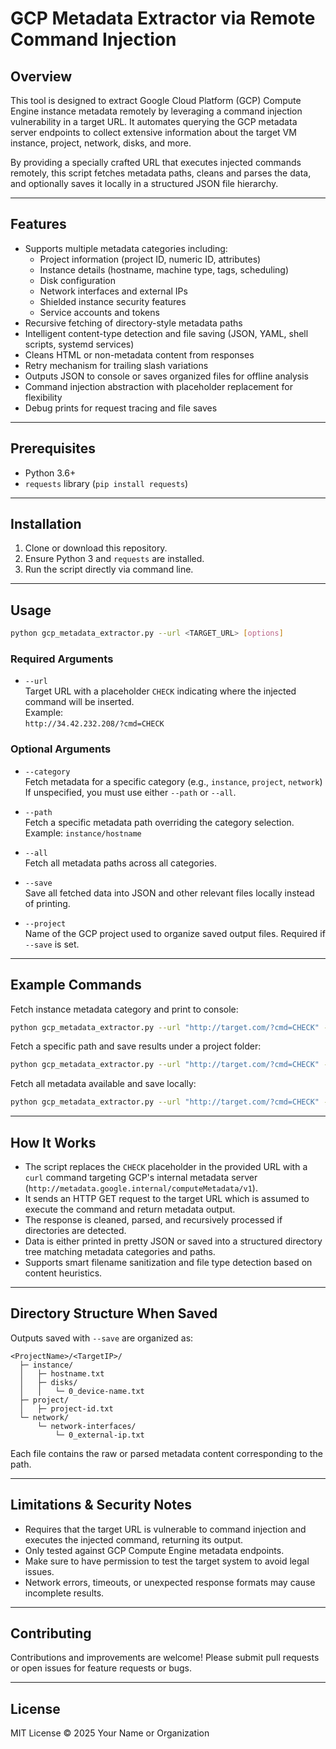 
# GCP Metadata Extractor via Remote Command Injection

## Overview

This tool is designed to extract Google Cloud Platform (GCP) Compute Engine instance metadata remotely by leveraging a command injection vulnerability in a target URL. It automates querying the GCP metadata server endpoints to collect extensive information about the target VM instance, project, network, disks, and more.

By providing a specially crafted URL that executes injected commands remotely, this script fetches metadata paths, cleans and parses the data, and optionally saves it locally in a structured JSON file hierarchy.

---

## Features

- Supports multiple metadata categories including:
  - Project information (project ID, numeric ID, attributes)
  - Instance details (hostname, machine type, tags, scheduling)
  - Disk configuration
  - Network interfaces and external IPs
  - Shielded instance security features
  - Service accounts and tokens
- Recursive fetching of directory-style metadata paths
- Intelligent content-type detection and file saving (JSON, YAML, shell scripts, systemd services)
- Cleans HTML or non-metadata content from responses
- Retry mechanism for trailing slash variations
- Outputs JSON to console or saves organized files for offline analysis
- Command injection abstraction with placeholder replacement for flexibility
- Debug prints for request tracing and file saves

---

## Prerequisites

- Python 3.6+
- `requests` library (`pip install requests`)

---

## Installation

1. Clone or download this repository.
2. Ensure Python 3 and `requests` are installed.
3. Run the script directly via command line.

---

## Usage

```bash
python gcp_metadata_extractor.py --url <TARGET_URL> [options]
```

### Required Arguments

- `--url`  
  Target URL with a placeholder `CHECK` indicating where the injected command will be inserted.  
  Example:  
  `http://34.42.232.208/?cmd=CHECK`

### Optional Arguments

- `--category`  
  Fetch metadata for a specific category (e.g., `instance`, `project`, `network`)  
  If unspecified, you must use either `--path` or `--all`.

- `--path`  
  Fetch a specific metadata path overriding the category selection.  
  Example: `instance/hostname`

- `--all`  
  Fetch all metadata paths across all categories.

- `--save`  
  Save all fetched data into JSON and other relevant files locally instead of printing.  

- `--project`  
  Name of the GCP project used to organize saved output files. Required if `--save` is set.

---

## Example Commands

Fetch instance metadata category and print to console:

```bash
python gcp_metadata_extractor.py --url "http://target.com/?cmd=CHECK" --category instance
```

Fetch a specific path and save results under a project folder:

```bash
python gcp_metadata_extractor.py --url "http://target.com/?cmd=CHECK" --path "instance/hostname" --save --project my-gcp-project
```

Fetch all metadata available and save locally:

```bash
python gcp_metadata_extractor.py --url "http://target.com/?cmd=CHECK" --all --save --project my-gcp-project
```

---

## How It Works

- The script replaces the `CHECK` placeholder in the provided URL with a `curl` command targeting GCP's internal metadata server (`http://metadata.google.internal/computeMetadata/v1`).
- It sends an HTTP GET request to the target URL which is assumed to execute the command and return metadata output.
- The response is cleaned, parsed, and recursively processed if directories are detected.
- Data is either printed in pretty JSON or saved into a structured directory tree matching metadata categories and paths.
- Supports smart filename sanitization and file type detection based on content heuristics.

---

## Directory Structure When Saved

Outputs saved with `--save` are organized as:

```
<ProjectName>/<TargetIP>/
  ├─ instance/
  │   ├─ hostname.txt
  │   ├─ disks/
  │   │   └─ 0_device-name.txt
  ├─ project/
  │   ├─ project-id.txt
  └─ network/
      └─ network-interfaces/
          └─ 0_external-ip.txt
```

Each file contains the raw or parsed metadata content corresponding to the path.

---

## Limitations & Security Notes

- Requires that the target URL is vulnerable to command injection and executes the injected command, returning its output.
- Only tested against GCP Compute Engine metadata endpoints.
- Make sure to have permission to test the target system to avoid legal issues.
- Network errors, timeouts, or unexpected response formats may cause incomplete results.

---

## Contributing

Contributions and improvements are welcome! Please submit pull requests or open issues for feature requests or bugs.

---

## License

MIT License © 2025 Your Name or Organization

